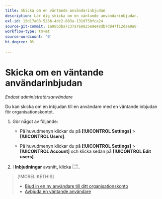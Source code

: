 ```yaml
---
title: Skicka om en väntande användarinbjudan
description: Lär dig skicka om en väntande användarinbjudan.
exl-id: 15d17a03-526b-4dc2-883a-131d750fca24
source-git-commit: 1a98b3ba7c37a768825e9e48db7d847f12daa9a0
workflow-type: tm+mt
source-wordcount: '0'
ht-degree: 0%

---
```


# Skicka om en väntande användarinbjudan

*Endast administratörsanvändare*

Du kan skicka om en inbjudan till en användare med en väntande inbjudan för organisationskontot.

1. Gör något av följande:

   * På huvudmenyn klickar du på **[!UICONTROL Settings]** > **[!UICONTROL Users]**.

   * På huvudmenyn klickar du på **[!UICONTROL Settings]** > **[!UICONTROL Account]** och klicka sedan på **[!UICONTROL Edit users]**.

1. I **Inbjudningar** avsnitt, klicka ![Skicka igen](/help/dsp/assets/resend.png).

>[!MORELIKETHIS]
>
>* [Bjud in en ny användare till ditt organisationskonto](user-invite.md)
>* [Avbjuda en väntande användare](user-uninvite.md)


<!-- >* [Edit User Permissions or Delete a User](user-edit.md) -->
